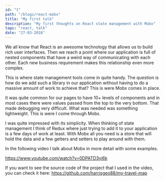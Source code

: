 ```yaml
---
id: "1"
path: "/blogs/react-mobx"
title: "My first talk"
description: "My first thoughts on React state management with Mobx"
tags: "react, talk"
date: "27-03-2018"
---
```


We all know that React is an awesome technology that allows us to build rich user interfaces. Then we reach a point where our application is full of nested components that have a weird way of communicating with each other. Each new business requirement makes this relationship even more complex.

This is where state management tools come in quite handy. The question is how do we add such a library in our application without having to do a massive amount of work to achieve that? This is were Mobx comes in place.

It was quite common for our pages to have 10+ levels of components and in most cases there were values passed from the top to the very bottom. That made debugging very difficult. What was needed was something lightweight. This is were I come through Mobx.

I was quite impressed with its simplicity. When thinking of state management I think of Redux where just trying to add it to your application is a few days of work at least. With Mobx all you need is a store that will hold the data and a few getters and setters to play around with them.

In the following video I talk about Mobx in more detail with some examples.

https://www.youtube.com/watch?v=0DPATD3yi6k

If you want to see the source code of the project that I used in the video, you can check it here: https://github.com/harrisgeo88/my-travel-map
